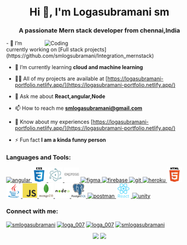 
<h1 align="center">Hi 👋, I'm Logasubramani sm</h1>
<h3 align="center">A passionate Mern stack developer from chennai,India</h3>

<img align="right" alt="Coding" width="400" src="https://cdn.dribbble.com/users/1162077/screenshots/3848914/programmer.gif">
- 🔭 I’m currently working on [Full stack projects](https://github.com/smlogsubramani/Integration_mernstack)

- 🌱 I’m currently learning **cloud and machine learning**

- 👨‍💻 All of my projects are available at [https://logasubramani-portfolio.netlify.app/](https://logasubramani-portfolio.netlify.app/)

- 💬 Ask me about **React,angular,Node**

- 📫 How to reach me **smlogasubramani@gmail.com**

- 📄 Know about my experiences [https://logasubramani-portfolio.netlify.app/](https://logasubramani-portfolio.netlify.app/)

- ⚡ Fun fact **I am a kinda funny person**

<h3 align="left">Languages and Tools:</h3>
<p align="left"> <a href="https://angular.io" target="_blank" rel="noreferrer"> <img src="https://angular.io/assets/images/logos/angular/angular.svg" alt="angular" width="40" height="40"/> </a> <a href="https://www.w3schools.com/css/" target="_blank" rel="noreferrer"> <img src="https://raw.githubusercontent.com/devicons/devicon/master/icons/css3/css3-original-wordmark.svg" alt="css3" width="40" height="40"/> </a> <a href="https://www.electronjs.org" target="_blank" rel="noreferrer"> <img src="https://raw.githubusercontent.com/devicons/devicon/master/icons/electron/electron-original.svg" alt="electron" width="40" height="40"/> </a> <a href="https://expressjs.com" target="_blank" rel="noreferrer"> <img src="https://raw.githubusercontent.com/devicons/devicon/master/icons/express/express-original-wordmark.svg" alt="express" width="40" height="40"/> </a> <a href="https://www.figma.com/" target="_blank" rel="noreferrer"> <img src="https://www.vectorlogo.zone/logos/figma/figma-icon.svg" alt="figma" width="40" height="40"/> </a> <a href="https://firebase.google.com/" target="_blank" rel="noreferrer"> <img src="https://www.vectorlogo.zone/logos/firebase/firebase-icon.svg" alt="firebase" width="40" height="40"/> </a> <a href="https://git-scm.com/" target="_blank" rel="noreferrer"> <img src="https://www.vectorlogo.zone/logos/git-scm/git-scm-icon.svg" alt="git" width="40" height="40"/> </a> <a href="https://heroku.com" target="_blank" rel="noreferrer"> <img src="https://www.vectorlogo.zone/logos/heroku/heroku-icon.svg" alt="heroku" width="40" height="40"/> </a> <a href="https://www.w3.org/html/" target="_blank" rel="noreferrer"> <img src="https://raw.githubusercontent.com/devicons/devicon/master/icons/html5/html5-original-wordmark.svg" alt="html5" width="40" height="40"/> </a> <a href="https://www.java.com" target="_blank" rel="noreferrer"> <img src="https://raw.githubusercontent.com/devicons/devicon/master/icons/java/java-original.svg" alt="java" width="40" height="40"/> </a> <a href="https://developer.mozilla.org/en-US/docs/Web/JavaScript" target="_blank" rel="noreferrer"> <img src="https://raw.githubusercontent.com/devicons/devicon/master/icons/javascript/javascript-original.svg" alt="javascript" width="40" height="40"/> </a> <a href="https://www.mongodb.com/" target="_blank" rel="noreferrer"> <img src="https://raw.githubusercontent.com/devicons/devicon/master/icons/mongodb/mongodb-original-wordmark.svg" alt="mongodb" width="40" height="40"/> </a> <a href="https://nodejs.org" target="_blank" rel="noreferrer"> <img src="https://raw.githubusercontent.com/devicons/devicon/master/icons/nodejs/nodejs-original-wordmark.svg" alt="nodejs" width="40" height="40"/> </a> <a href="https://www.postgresql.org" target="_blank" rel="noreferrer"> <img src="https://raw.githubusercontent.com/devicons/devicon/master/icons/postgresql/postgresql-original-wordmark.svg" alt="postgresql" width="40" height="40"/> </a> <a href="https://postman.com" target="_blank" rel="noreferrer"> <img src="https://www.vectorlogo.zone/logos/getpostman/getpostman-icon.svg" alt="postman" width="40" height="40"/> </a> <a href="https://reactjs.org/" target="_blank" rel="noreferrer"> <img src="https://raw.githubusercontent.com/devicons/devicon/master/icons/react/react-original-wordmark.svg" alt="react" width="40" height="40"/> </a> <a href="https://unity.com/" target="_blank" rel="noreferrer"> <img src="https://www.vectorlogo.zone/logos/unity3d/unity3d-icon.svg" alt="unity" width="40" height="40"/> </a> </p>

<h3 align="left">Connect with me:</h3>
<p align="left">
<a href="https://linkedin.com/in/smlogasubramani" target="blank"><img align="center" src="https://raw.githubusercontent.com/rahuldkjain/github-profile-readme-generator/master/src/images/icons/Social/linked-in-alt.svg" alt="smlogasubramani" height="30" width="40" /></a>
<a href="https://instagram.com/loga_007" target="blank"><img align="center" src="https://raw.githubusercontent.com/rahuldkjain/github-profile-readme-generator/master/src/images/icons/Social/instagram.svg" alt="loga_007" height="30" width="40" /></a>
<a href="https://www.codechef.com/users/loga_007" target="blank"><img align="center" src="https://cdn.jsdelivr.net/npm/simple-icons@3.1.0/icons/codechef.svg" alt="loga_007" height="30" width="40" /></a>
<a href="https://www.hackerrank.com/smlogasubramani" target="blank"><img align="center" src="https://raw.githubusercontent.com/rahuldkjain/github-profile-readme-generator/master/src/images/icons/Social/hackerrank.svg" alt="smlogasubramani" height="30" width="40" /></a>
</p>


<!-- [![Anurag's GitHub stats](https://github-readme-stats.vercel.app/api?username=smlogsubramani)](https://github.com/anuraghazra/github-readme-stats)

[![Top Langs](https://github-readme-stats.vercel.app/api/top-langs/?username=smlogsubramani&layout=pie)](https://github.com/anuraghazra/github-readme-stats)
 -->


<!-- <table>
  <tr>
    <td valign="top" width="50%">
      <img src="https://github-readme-stats.vercel.app/api?username=smlogsubramani&show_icons=true&theme=default" />
    </td>
    <td valign="top" width="50%">
      <img src="https://github-readme-stats.vercel.app/api/top-langs/?username=smlogsubramani&layout=compact&theme=default" />
    </td>
  </tr>
</table> -->

<p align="center">
  <img src="https://github-readme-stats.vercel.app/api?username=smlogsubramani&show_icons=true&theme=default" width="48%" />
  <img src="https://github-readme-stats.vercel.app/api/top-langs/?username=smlogsubramani&&layout=donut" width="33%" />
</p>



<!-- <p><img align="left" src="https://github-readme-stats.vercel.app/api/top-langs?username=smlogasubramani&show_icons=true&locale=en&layout=compact" alt="smlogasubramani" /></p>

<p>&nbsp;<img align="center" src="https://github-readme-stats.vercel.app/api?username=smlogasubramani&show_icons=true&locale=en" alt="smlogasubramani" /></p> -->

<!-- <p><img align="center" src="https://github-readme-streak-stats.herokuapp.com/?user=smlogasubramani&" alt="smlogasubramani" /></p> -->
